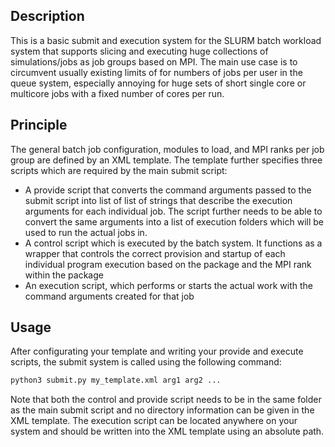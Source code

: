 ## Description

This is a basic submit and execution system for the SLURM batch workload system that supports slicing and executing huge collections of simulations/jobs as job groups based on MPI. The main use case is to circumvent usually existing limits of for numbers of jobs per user in the queue system, especially annoying for huge sets of short single core or multicore jobs with a fixed number of cores per run.

## Principle

The general batch job configuration, modules to load, and MPI ranks per job group are defined by an XML template. The template further specifies three scripts which are required by the main submit script:

- A provide script that converts the command arguments passed to the submit script into list of list of strings that describe the execution arguments for each individual job. The script further needs to be able to convert the same arguments into a list of execution folders which will be used to run the actual jobs in.
- A control script which is executed by the batch system. It functions as a wrapper that controls the correct provision and startup of each individual program execution based on the package and the MPI rank within the package
- An execution script, which performs or starts the actual work with the command arguments created for that job

## Usage

After configurating your template and writing your provide and execute scripts, the submit system is called using the following command:

```bash
python3 submit.py my_template.xml arg1 arg2 ...
```

Note that both the control and provide script needs to be in the same folder as the main submit script and no directory information can be given in the XML template. The execution script can be located anywhere on your system and should be written into the XML template using an absolute path.
